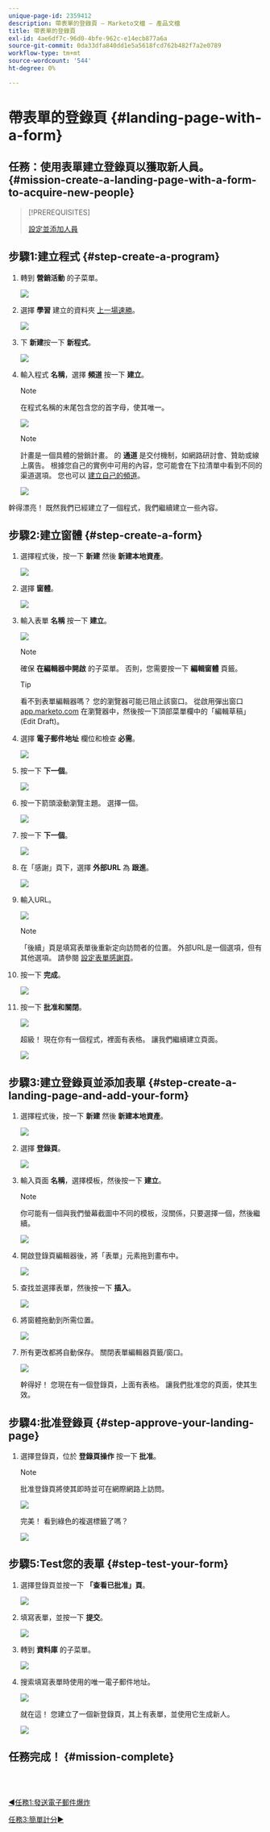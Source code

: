 ```yaml
---
unique-page-id: 2359412
description: 帶表單的登錄頁 — Marketo文檔 — 產品文檔
title: 帶表單的登錄頁
exl-id: 4ae6df7c-96d0-4bfe-962c-e14ecb877a6a
source-git-commit: 0da33dfa840dd1e5a5618fcd762b482f7a2e0789
workflow-type: tm+mt
source-wordcount: '544'
ht-degree: 0%

---
```


# 帶表單的登錄頁 {#landing-page-with-a-form}

## 任務：使用表單建立登錄頁以獲取新人員。 {#mission-create-a-landing-page-with-a-form-to-acquire-new-people}

>[!PREREQUISITES]
>
>[設定並添加人員](/help/marketo/getting-started/quick-wins/get-set-up-and-add-a-person.md)

## 步驟1:建立程式 {#step-create-a-program}

1. 轉到 **營銷活動** 的子菜單。

   ![](assets/ma.png)

1. 選擇 **學習** 建立的資料夾 [上一場速勝](/help/marketo/getting-started/quick-wins/send-an-email.md)。

   ![](assets/image2014-9-8-17-3a45-3a34.png)

1. 下 **新建**&#x200B;按一下 **新程式**。

   ![](assets/image2014-9-8-17-3a45-3a49.png)

1. 輸入程式 **名稱**，選擇 **頻道** 按一下 **建立**。

   >[!NOTE]
   >
   >在程式名稱的末尾包含您的首字母，使其唯一。

   ![](assets/image2014-9-8-17-3a46-3a28.png)

   >[!NOTE]
   >
   >計畫是一個具體的營銷計畫。 的 **通道** 是交付機制，如網路研討會、贊助或線上廣告。 根據您自己的實例中可用的內容，您可能會在下拉清單中看到不同的渠道選項。 您也可以 [建立自己的頻道](/help/marketo/product-docs/administration/tags/create-a-program-channel.md)。

   ![](assets/image2014-9-8-17-3a46-3a47.png)

幹得漂亮！ 既然我們已經建立了一個程式，我們繼續建立一些內容。

## 步驟2:建立窗體 {#step-create-a-form}

1. 選擇程式後，按一下 **新建** 然後 **新建本地資產**。

   ![](assets/image2014-9-24-11-3a4-3a29.png)

1. 選擇 **窗體**。

   ![](assets/image2014-9-24-11-3a4-3a42.png)

1. 輸入表單 **名稱** 按一下 **建立**。

   ![](assets/image2014-9-24-11-3a5-3a0.png)

   >[!NOTE]
   >
   >確保 **在編輯器中開啟** 的子菜單。 否則，您需要按一下 **編輯窗體** 頁籤。

   >[!TIP]
   >
   >看不到表單編輯器嗎？ 您的瀏覽器可能已阻止該窗口。 從啟用彈出窗口 [app.marketo.com](https://app.marketo.com/) 在瀏覽器中，然後按一下頂部菜單欄中的「編輯草稿」(Edit Draft)。

1. 選擇 **電子郵件地址** 欄位和檢查 **必需**。

   ![](assets/image2014-9-24-11-3a5-3a27.png)

1. 按一下 **下一個**。

   ![](assets/image2014-9-24-11-3a5-3a44.png)

1. 按一下箭頭滾動瀏覽主題。 選擇一個。

   ![](assets/image2014-9-24-11-3a6-3a0.png)

1. 按一下 **下一個**。

   ![](assets/image2014-9-24-11-3a6-3a19.png)

1. 在「感謝」頁下，選擇 **外部URL** 為 **跟進**。

   ![](assets/image2014-9-24-11-3a6-3a35.png)

1. 輸入URL。

   ![](assets/image2014-9-24-11-3a6-3a50.png)

   >[!NOTE]
   >
   >「後續」頁是填寫表單後重新定向訪問者的位置。 外部URL是一個選項，但有其他選項。 請參閱 [設定表單感謝頁](/help/marketo/product-docs/demand-generation/forms/creating-a-form/set-a-form-thank-you-page.md)。

1. 按一下 **完成**。

   ![](assets/image2014-9-24-11-3a7-3a3.png)

1. 按一下 **批准和關閉**。

   ![](assets/image2014-9-24-11-3a7-3a15.png)

   超級！ 現在你有一個程式，裡面有表格。 讓我們繼續建立頁面。

   ![](assets/image2014-9-24-11-3a7-3a32.png)

## 步驟3:建立登錄頁並添加表單 {#step-create-a-landing-page-and-add-your-form}

1. 選擇程式後，按一下 **新建** 然後 **新建本地資產**。

   ![](assets/image2014-9-24-11-3a7-3a51.png)

1. 選擇 **登錄頁**。

   ![](assets/image2014-9-24-11-3a8-3a5.png)

1. 輸入頁面 **名稱**，選擇模板，然後按一下 **建立**。

   >[!NOTE]
   >
   >你可能有一個與我們螢幕截圖中不同的模板，沒關係，只要選擇一個，然後繼續。

   ![](assets/image2014-9-24-11-3a8-3a23.png)

1. 開啟登錄頁編輯器後，將「表單」元素拖到畫布中。

   ![](assets/twentyone.png)

1. 查找並選擇表單，然後按一下 **插入**。

   ![](assets/image2014-9-24-11-3a8-3a53.png)

1. 將窗體拖動到所需位置。

   ![](assets/image2014-9-24-11-3a9-3a6.png)

1. 所有更改都將自動保存。 關閉表單編輯器頁籤/窗口。

   ![](assets/image2014-9-24-11-3a9-3a19.png)

   幹得好！ 您現在有一個登錄頁，上面有表格。 讓我們批准您的頁面，使其生效。

## 步驟4:批准登錄頁 {#step-approve-your-landing-page}

1. 選擇登錄頁，位於 **登錄頁操作** 按一下 **批准**。

   >[!NOTE]
   >
   >批准登錄頁將使其即時並可在網際網路上訪問。

   ![](assets/image2014-9-24-11-3a9-3a37.png)

   完美！ 看到綠色的複選標籤了嗎？

   ![](assets/image2014-9-24-11-3a9-3a53.png)

## 步驟5:Test您的表單 {#step-test-your-form}

1. 選擇登錄頁並按一下 **「查看已批准」頁**。

   ![](assets/image2014-9-24-11-3a10-3a9.png)

1. 填寫表單，並按一下 **提交**。

   ![](assets/image2014-9-24-11-3a10-3a23.png)

1. 轉到 **資料庫** 的子菜單。

   ![](assets/db-1.png)

1. 搜索填寫表單時使用的唯一電子郵件地址。

   ![](assets/30.png)

   就在這！ 您建立了一個新登錄頁，其上有表單，並使用它生成新人。

   ![](assets/thirty-one.png)

## 任務完成！ {#mission-complete}

<br> 

[◄任務1:發送電子郵件爆炸](/help/marketo/getting-started/quick-wins/send-an-email.md)

[任務3:簡單計分►](/help/marketo/getting-started/quick-wins/simple-scoring.md)
